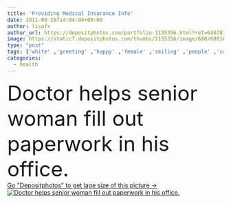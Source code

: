 ```yaml
---
title: 'Providing Medical Insurance Info'
date: 2011-09-28T14:04:04+00:00
author: lisafx
author_url: https://depositphotos.com/portfolio-1155356.html?ref=64678756
image: https://static7.depositphotos.com/thumbs/1155356/image/680/6801605/api_thumb_450.jpg?forcejpeg=true
type: "post"
tags: ['white' ,'greeting' ,'happy' ,'female' ,'smiling' ,'people' ,'caucasian' ,'health' ,'healthcare' ,'male' ,'medical' ,'care' ,'man' ,'office' ,'doctor' ,'woman' ,'working' ,'patient' ,'occupation' ,'visit' ,'job' ,'writing' ,'signing' ,'desk' ,'help' ,'friendly' ,'senior' ,'Retired' ,'elderly' ,'file' ,'chart' ,'insurance' ,'chiropractic' ,'check in' ,'Lab Coat' ,'Alternative Medicine' ,'front desk' ,'seguro' ,'chirpractor' ,'unsurance' ]
categories: 
  - health
---
```

<div aling="center">
            <font size="60"> Doctor helps senior woman fill out paperwork in his office.</font>   
</div>
<div>
    <a href='https://static7.depositphotos.com/thumbs/1155356/image/680/6801605/api_thumb_450.jpg?forcejpeg=true?ref=64678756' target=_blank > Go "Depositphotos" to get lage size of this picture ->
        <img href='https://static7.depositphotos.com/thumbs/1155356/image/680/6801605/api_thumb_450.jpg?forcejpeg=true?ref=64678756' src='https://static7.depositphotos.com/1155356/680/i/950/depositphotos_6801605-stock-photo-providing-medical-insurance-info.jpg?forcejpeg=true' alt='Doctor helps senior woman fill out paperwork in his office.' >
    </a>
</div>
